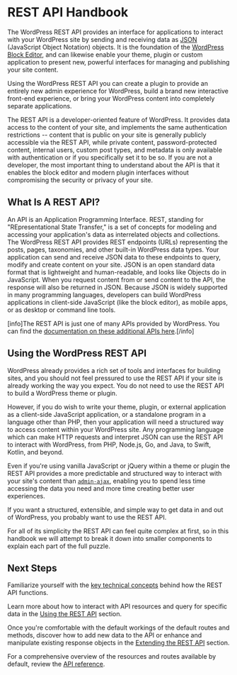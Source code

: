 # REST API Handbook

The WordPress REST API provides an interface for applications to interact with your WordPress site by sending and receiving data as [JSON](https://en.wikipedia.org/wiki/JSON) (JavaScript Object Notation) objects. It is the foundation of the [WordPress Block Editor](https://developer.wordpress.org/block-editor/), and can likewise enable your theme, plugin or custom application to present new, powerful interfaces for managing and publishing your site content.

Using the WordPress REST API you can create a plugin to provide an entirely new admin experience for WordPress, build a brand new interactive front-end experience, or bring your WordPress content into completely separate applications.

The REST API is a developer-oriented feature of WordPress. It provides data access to the content of your site, and implements the same authentication restrictions -- content that is public on your site is generally publicly accessible via the REST API, while private content, password-protected content, internal users, custom post types, and metadata is only available with authentication or if you specifically set it to be so. If you are not a developer, the most important thing to understand about the API is that it enables the block editor and modern plugin interfaces without compromising the security or privacy of your site.

## What Is A REST API?

An API is an Application Programming Interface. REST, standing for "REpresentational State Transfer," is a set of concepts for modeling and accessing your application's data as interrelated objects and collections. The WordPress REST API provides REST endpoints (URLs) representing the posts, pages, taxonomies, and other built-in WordPress data types. Your application can send and receive JSON data to these endpoints to query, modify and create content on your site. JSON is an open standard data format that is lightweight and human-readable, and looks like Objects do in JavaScript. When you request content from or send content to the API, the response will also be returned in JSON. Because JSON is widely supported in many programming languages, developers can build WordPress applications in client-side JavaScript (like the block editor), as mobile apps, or as desktop or command line tools.

[info]The REST API is just one of many APIs provided by WordPress. You can find the [documentation on these additional APIs here](https://codex.wordpress.org/WordPress_APIs).[/info]

## Using the WordPress REST API 

WordPress already provides a rich set of tools and interfaces for building sites, and you should not feel pressured to use the REST API if your site is already working the way you expect. You do not need to use the REST API to build a WordPress theme or plugin.

However, if you do wish to write your theme, plugin, or external application as a client-side JavaScript application, or a standalone program in a language other than PHP, then your application will need a structured way to access content within your WordPress site. Any programming language which can make HTTP requests and interpret JSON can use the REST API to interact with WordPress, from PHP, Node.js, Go, and Java, to Swift, Kotlin, and beyond.

Even if you're using vanilla JavaScript or jQuery within a theme or plugin the REST API provides a more predictable and structured way to interact with your site's content than [`admin-ajax`](https://codex.wordpress.org/AJAX_in_Plugins), enabling you to spend less time accessing the data you need and more time creating better user experiences.

If you want a structured, extensible, and simple way to get data in and out of WordPress, you probably want to use the REST API.

For all of its simplicity the REST API can feel quite complex at first, so in this handbook we will attempt to break it down into smaller components to explain each part of the full puzzle.

## Next Steps

Familiarize yourself with the [key technical concepts](https://developer.wordpress.org/rest-api/key-concepts/) behind how the REST API functions.

Learn more about how to interact with API resources and query for specific data in the [Using the REST API](https://developer.wordpress.org/rest-api/using-the-rest-api/) section.

Once you're comfortable with the default workings of the default routes and methods, discover how to add new data to the API or enhance and manipulate existing response objects in the [Extending the REST API](https://developer.wordpress.org/rest-api/extending-the-rest-api/) section.

For a comprehensive overview of the resources and routes available by default, review the [API reference](https://developer.wordpress.org/rest-api/reference/).
